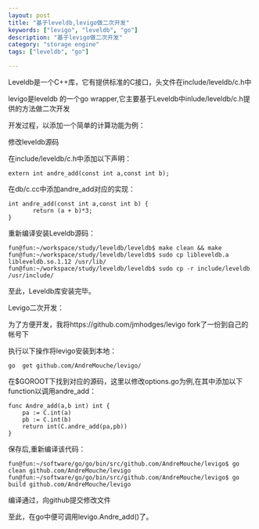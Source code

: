 ```yaml
---
layout: post
title: "基于leveldb,levigo做二次开发"
keywords: ["levigo", "leveldb", "go"]
description: "基于levigo做二次开发"
category: "storage engine"
tags: ["leveldb", "go"]

---
```


Leveldb是一个C++库，它有提供标准的C接口，头文件在include/leveldb/c.h中

levigo是leveldb 的一个go wrapper,它主要基于Leveldb中inlude/leveldb/c.h提供的方法做二次开发

开发过程，以添加一个简单的计算功能为例：

修改leveldb源码

在include/leveldb/c.h中添加以下声明：

```
extern int andre_add(const int a,const int b);
```

在db/c.cc中添加andre_add对应的实现：

```
int andre_add(const int a,const int b) {
       return (a + b)*3;
}
```

重新编译安装Leveldb源码：

```
fun@fun:~/workspace/study/leveldb/leveldb$ make clean && make
fun@fun:~/workspace/study/leveldb/leveldb$ sudo cp libleveldb.a libleveldb.so.1.12 /usr/lib/
fun@fun:~/workspace/study/leveldb/leveldb$ sudo cp -r include/leveldb /usr/include/
```

至此，Leveldb库安装完毕。

Levigo二次开发：

为了方便开发，我将https://github.com/jmhodges/levigo fork了一份到自己的帐号下

执行以下操作将levigo安装到本地：

```
go  get github.com/AndreMouche/levigo/
```

在$GOROOT下找到对应的源码，这里以修改options.go为例,在其中添加以下function以调用andre_add：

```
func Andre_add(a,b int) int {
    pa := C.int(a)
    pb := C.int(b)
    return int(C.andre_add(pa,pb))
}
```

保存后,重新编译该代码：

```
fun@fun:~/software/go/go/bin/src/github.com/AndreMouche/levigo$ go clean github.com/AndreMouche/levigo
fun@fun:~/software/go/go/bin/src/github.com/AndreMouche/levigo$ go build github.com/AndreMouche/levigo
```

编译通过，向github提交修改文件

至此，在go中便可调用levigo.Andre_add()了。




